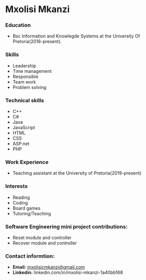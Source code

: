 # Mxolisi Mkanzi

### Education

- Bsc Information and Knowlegde Systems at the University Of Pretoria(2018-present).

### Skills

- Leadership
- Time management
- Responsible
- Team work
- Problem solving

### Technical skills

- C++
- C#
- Java
- JavaScript
- HTML
- CSS
- ASP.net
- PHP

### Work Experience
- Teaching assistant at the University of Pretoria(2019-present)

### Interests

- Reading
- Coding
- Board games
- Tutoring/Teaching

### Software Engineering mini project contributions:
- Reset module and controller
- Recover module and controller

### Contact informtion:

- **Email:** mxolisicmkanzi@gmail.com
- **Linkedin:** linkedin.com/in/mxolisi-mkanzi-1a40bb168